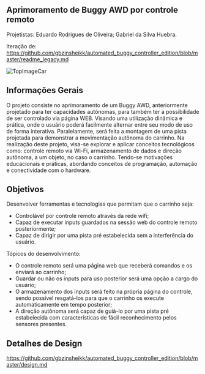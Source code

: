 Aprimoramento de Buggy AWD por controle remoto
-----------------------------------------------------------------------------------------------------------------------------------------------------------------------------------------------------------------------------------------------------------------
Projetistas:
Eduardo Rodrigues de Oliveira;
Gabriel da Silva Huebra.

Iteração de: https://github.com/gbzinsheikk/automated_buggy_controller_edition/blob/master/readme_legacy.md

![TopImageCar](https://github.com/user-attachments/assets/3be4ee0a-f6be-4c86-9c9e-81e15b96619b)

Informações Gerais
-----------------------------------------------------------------------------------------------------------------------------------------------------------------------------------------------------------------------------------------------------------------

O projeto consiste no aprimoramento de um Buggy AWD, anteriormente projetado para ter capacidades autônomas, para também ter a possibilidade de ser controlado via página WEB. Visando uma utilização dinâmica e prática, onde o usuário poderá facilmente alternar entre seu modo de uso de forma interativa. Paralelamente, será feita a montagem de uma pista projetada para demonstrar a movimentação autônoma do carrinho. Na realização deste projeto, visa-se explorar e aplicar conceitos tecnológicos como: controle remoto via Wi-Fi, armazenamento de dados e direção autônoma, a um objeto, no caso o carrinho. Tendo-se motivações educacionais e práticas, abordando conceitos de programação, automação e conectividade com o hardware. 

Objetivos
-----------------------------------------------------------------------------------------------------------------------------------------------------------------------------------------------------------------------------------------------------------------

Desenvolver ferramentas e tecnologias que permitam que o carrinho seja:
- Controlável por controle remoto através da rede wifi;
- Capaz de executar inputs guardados na sessão web do
controle remoto posteriormente;
- Capaz de dirigir por uma pista pré estabelecida sem a interferência do usuário.

Tópicos do desenvolvimento:
- O controle remoto será uma página web que receberá comandos e os enviará ao
carrinho;
- Guardar ou não os inputs para uso posterior será uma opção a cargo do usuário;
- O armazenamento dos inputs será feito na própria página do controle, sendo
possível resgatá-los para que o carrinho os execute automaticamente em tempo posterior;
- A direção autônoma será capaz de guiá-lo por uma pista pré estabelecida com
características de fácil reconhecimento pelos sensores presentes.

Detalhes de Design
-----------------------------------------------------------------------------------------------------------------------------------------------------------------------------------------------------------------------------------------------------------------

https://github.com/gbzinsheikk/automated_buggy_controller_edition/blob/master/design.md
